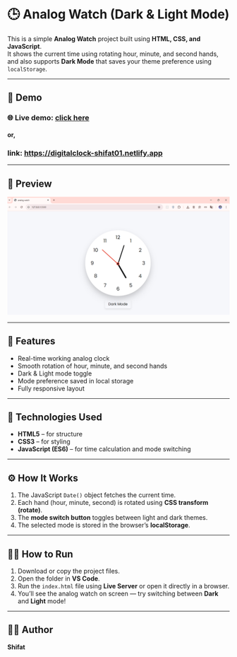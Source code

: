 # 🕒 Analog Watch (Dark & Light Mode)

This is a simple **Analog Watch** project built using **HTML, CSS, and JavaScript**.  
It shows the current time using rotating hour, minute, and second hands, and also supports **Dark Mode** that saves your theme preference using `localStorage`.

---
## 🚀 Demo

### 🌐 Live demo: [click here](https://digitalclock-shifat01.netlify.app/)

#### or, 

### link: https://digitalclock-shifat01.netlify.app
---

## 📸 Preview
![Analog Clock Preview](images/Screenshot.png)

---

## 🚀 Features
- Real-time working analog clock  
- Smooth rotation of hour, minute, and second hands  
- Dark & Light mode toggle  
- Mode preference saved in local storage  
- Fully responsive layout  

---

## 🧠 Technologies Used
- **HTML5** – for structure  
- **CSS3** – for styling  
- **JavaScript (ES6)** – for time calculation and mode switching  

---

## ⚙️ How It Works
1. The JavaScript `Date()` object fetches the current time.  
2. Each hand (hour, minute, second) is rotated using **CSS transform (rotate)**.  
3. The **mode switch button** toggles between light and dark themes.  
4. The selected mode is stored in the browser’s **localStorage**.

---

## 🏃‍♂️ How to Run
1. Download or copy the project files.  
2. Open the folder in **VS Code**.  
3. Run the `index.html` file using **Live Server** or open it directly in a browser.  
4. You’ll see the analog watch on screen — try switching between **Dark** and **Light** mode!

---
## 🧑‍💻 Author
**Shifat**

